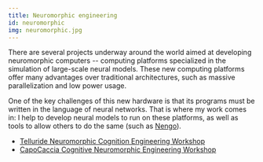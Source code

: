 ```yaml
---
title: Neuromorphic engineering
id: neuromorphic
img: neuromorphic.jpg
---
```


There are several projects underway around the world aimed at developing neuromorphic computers --  computing platforms specialized in the simulation of large-scale neural models.  These new computing platforms offer many advantages over traditional architectures, such as massive parallelization and low power usage.

One of the key challenges of this new hardware is that its programs must be written in the language of neural networks.  That is where my work comes in: I help to develop neural models to run on these platforms, as well as tools to allow others to do the same (such as [Nengo](#nengo)).

* [Telluride Neuromorphic Cognition Engineering Workshop](https://neuromorphs.net/nm/wiki/)
* [CapoCaccia Cognitive Neuromorphic Engineering Workshop](https://capocaccia.ethz.ch/capo/wiki/)
